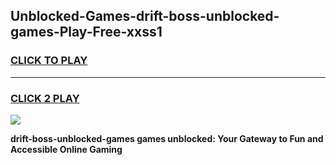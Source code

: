 
## Unblocked-Games-drift-boss-unblocked-games-Play-Free-xxss1
<h3>
<a href="https://premium76.site?title=drift-boss-unblocked-games&ref=21A">CLICK TO PLAY</a></h3>
<hr>

<h3>
<a href="https://premium76.site?title=drift-boss-unblocked-games&ref=21A">CLICK 2 PLAY</a>
  
</h3>

<a href="https://premium76.site?title=drift-boss-unblocked-games&ref=21A"><img src="https://clearcache.store/games.png"></a>


**drift-boss-unblocked-games games unblocked: Your Gateway to Fun and Accessible Online Gaming**
